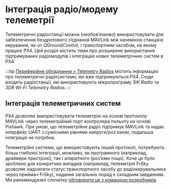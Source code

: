 # Інтеграція радіо/модему телеметрії

Телеметричні радіостанції можна (необов’язково) використовувати для забезпечення бездротового з’єднання MAVLink між наземною станцією керування, як-от _QGroundControl_, і транспортним засобом, на якому працює PX4. Цей розділ містить теми про розширене використання підтримуваних радіомодулів і інтеграцію нових телеметрічних систем в PX4.

:::tip
[Периферійне обладнання > Telemetry Radios](../telemetry/README.md) містить інформацію про телеметричні радіосистеми, які вже підтримуються PX4. Сюди входять радіостанції, які використовують мікропрограму _SiK Radio_ та _3DR Wi-Fi Telemetry Radios_.
:::

## Інтеграція телеметричних систем

PX4 дозволяє використовувати телеметрію на основі протоколу MAVLink через телеметрійний порт контролера польоту на основі Pixhawk. При умові, що телеметрійне радіо підтримує MAVLink та надає інтерфейс UART з сумісними рівнями напруги/роз'ємом, подальша інтеграція не потрібна.

Телеметрійні системи, що використовують інший протокол, потребують більш глибокої інтеграції, можливо, як програмного (наприклад, драйвери пристрою), так і апаратного (роз'єми тощо). Хоча це було зроблено для конкретних випадків (наприклад, телеметрія FrSky дозволяє надсилати статус транспортного засобу до радіокерувальника через приймач FrSky), надання загальних порад є складним завданням. Ми рекомендуємо спочатку [обговорити це з командою розробників](../contribute/support.md).
